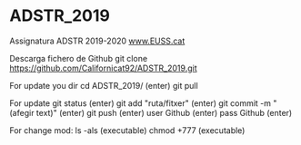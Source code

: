 # ADSTR_2019
Assignatura ADSTR 2019-2020 www.EUSS.cat

Descarga fichero de Github
git clone https://github.com/Californicat92/ADSTR_2019.git

For update you dir
cd ADSTR_2019/ (enter)
git pull

For update
git status (enter)
git add "ruta/fitxer" (enter)
git commit -m "(afegir text)" (enter)
git push (enter)
user Github (enter)
pass Github (enter)

For change mod:
ls -als (executable)
chmod +777 (executable)
